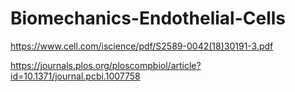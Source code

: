 # Biomechanics-Endothelial-Cells

https://www.cell.com/iscience/pdf/S2589-0042(18)30191-3.pdf

https://journals.plos.org/ploscompbiol/article?id=10.1371/journal.pcbi.1007758
